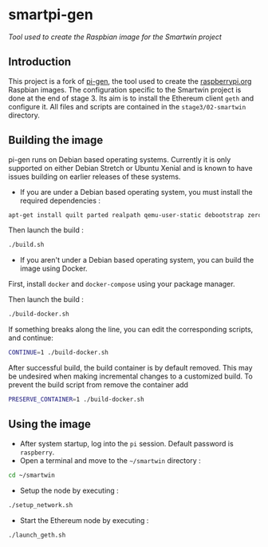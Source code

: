 # smartpi-gen

_Tool used to create the Raspbian image for the Smartwin project_

## Introduction

This project is a fork of [pi-gen](https://github.com/RPi-Distro/pi-gen), the tool used to create the [raspberrypi.org](https://www.raspberrypi.org/) Raspbian images.
The configuration specific to the Smartwin project is done at the end of stage 3.
Its aim is to install the Ethereum client `geth` and configure it.
All files and scripts are contained in the `stage3/02-smartwin` directory.

## Building the image

pi-gen runs on Debian based operating systems. Currently it is only supported on
either Debian Stretch or Ubuntu Xenial and is known to have issues building on
earlier releases of these systems.

- If you are under a Debian based operating system, you must install the required dependencies :

```bash
apt-get install quilt parted realpath qemu-user-static debootstrap zerofree pxz zip dosfstools bsdtar libcap2-bin grep rsync xz-utils file git
```

Then launch the build :

```bash
./build.sh
```

- If you aren't under a Debian based operating system, you can build the image using Docker.  

First, install `docker` and `docker-compose` using your package manager.

Then launch the build :

```bash
./build-docker.sh
```

If something breaks along the line, you can edit the corresponding scripts, and
continue:

```bash
CONTINUE=1 ./build-docker.sh
```

After successful build, the build container is by default removed. This may be undesired when making incremental changes to a customized build. To prevent the build script from remove the container add

```bash
PRESERVE_CONTAINER=1 ./build-docker.sh
```

## Using the image

- After system startup, log into the `pi` session. Default password is `raspberry`.
- Open a terminal and move to the `~/smartwin` directory :
```bash
cd ~/smartwin
```
- Setup the node by executing :
```bash
./setup_network.sh
```
- Start the Ethereum node by executing :
```bash
./launch_geth.sh
```